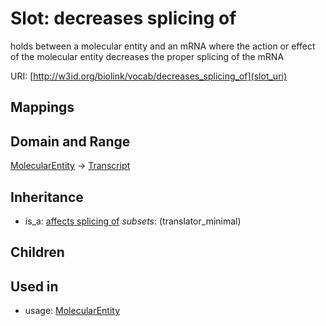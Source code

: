 # Slot: decreases splicing of


holds between a molecular entity and an mRNA where the action or effect of the molecular entity decreases the proper splicing of the mRNA

URI: [http://w3id.org/biolink/vocab/decreases_splicing_of](slot_uri)
## Mappings

## Domain and Range

[MolecularEntity](MolecularEntity.md) -> [Transcript](Transcript.md)
## Inheritance

 *  is_a: [affects splicing of](affects_splicing_of.md) *subsets*: (translator_minimal)
## Children

## Used in

 *  usage: [MolecularEntity](MolecularEntity.md)
